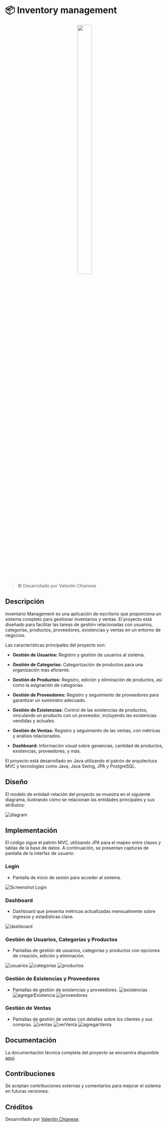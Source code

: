 # 📦 Inventory management

<p align="center"><img width=30% height=45% src="https://github.com/ImLevan/inventory-management/assets/91690079/d7da0d28-05cd-488c-a599-299358d4ecc4"></p>


> © Desarrollado por Valentin Chianese
## Descripción

Inventario Management es una aplicación de escritorio que proporciona un sistema completo para gestionar inventarios y ventas. El proyecto está diseñado para facilitar las tareas de gestión relacionadas con usuarios, categorías, productos, proveedores, existencias y ventas en un entorno de negocios.

Las características principales del proyecto son:

- **Gestión de Usuarios:** Registro y gestión de usuarios al sistema.

- **Gestión de Categorías:** Categorización de productos para una organización más eficiente.

- **Gestión de Productos:** Registro, edición y eliminación de productos, así como la asignación de categorías.

- **Gestión de Proveedores:** Registro y seguimiento de proveedores para garantizar un suministro adecuado.

- **Gestión de Existencias:** Control de las existencias de productos, vinculando un producto con un proveedor, incluyendo las existencias vendidas y actuales.

- **Gestión de Ventas:** Registro y seguimiento de las ventas, con métricas y análisis relacionados.

- **Dashboard:** Información visual sobre ganancias, cantidad de productos, existencias, proveedores, y más.

El proyecto está desarrollado en Java utilizando el patrón de arquitectura MVC y tecnologías como Java, Java Swing, JPA y PostgreSQL.

## Diseño

El modelo de entidad-relación del proyecto se muestra en el siguiente diagrama, ilustrando cómo se relacionan las entidades principales y sus atributos:

![diagram](https://github.com/ImLevan/inventory-management/assets/91690079/0171a972-e356-44c1-baf8-16f21f4b622b)


## Implementación

El código sigue el patrón MVC, utilizando JPA para el mapeo entre clases y tablas de la base de datos. A continuación, se presentan capturas de pantalla de la interfaz de usuario:

### Login

- Pantalla de inicio de sesión para acceder al sistema.

![Screenshot Login](https://github.com/ImLevan/inventory-management/assets/91690079/d7da0d28-05cd-488c-a599-299358d4ecc4)

### Dashboard

- Dashboard que presenta métricas actualizadas mensualmente sobre ingresos y estadísticas clave.

![dashboard](https://github.com/ImLevan/inventory-management/assets/91690079/f8b02bd6-5fae-4187-9d97-e90cb4670828)


### Gestión de Usuarios, Categorías y Productos

- Pantallas de gestión de usuarios, categorías y productos con opciones de creación, edición y eliminación.

![usuarios](https://github.com/ImLevan/inventory-management/assets/91690079/fbab4a46-8e67-4086-a305-0aca4112790d)
![categorias](https://github.com/ImLevan/inventory-management/assets/91690079/f6ea527e-0733-4a15-86bf-f29ef65f1fdb)
![productos](https://github.com/ImLevan/inventory-management/assets/91690079/3417fcf6-6f1a-4e8d-8b6d-4e12ed3b1f41)




### Gestión de Existencias y Proveedores

- Pantallas de gestión de existencias y proveedores.
![existencias](https://github.com/ImLevan/inventory-management/assets/91690079/8ad9f197-e8d0-4851-9443-61b8b2d3f8ac)
![agregarExistencia](https://github.com/ImLevan/inventory-management/assets/91690079/3d2416d1-b68f-45a8-a853-0f17640a5cf3)
![proveedores](https://github.com/ImLevan/inventory-management/assets/91690079/5c445354-ffb1-4b90-9bfe-dcc5a2ae9e74)


### Gestión de Ventas 

- Pantallas de gestión de ventas con detalles sobre los clientes y sus compras.
![ventas](https://github.com/ImLevan/inventory-management/assets/91690079/0919c421-585a-4e9a-a5ef-f1892361710b)
![verVenta](https://github.com/ImLevan/inventory-management/assets/91690079/6ef74ef8-8c22-49aa-a050-4e059b8c0704)
![agregarVenta](https://github.com/ImLevan/inventory-management/assets/91690079/11c4690c-3ed0-4b84-9fcf-54220be4db3a)


## Documentación

La documentación técnica completa del proyecto se encuentra disponible [aquí](https://docs.google.com/document/d/1VV7-y1ycgLpaTwBV3YA210YF9Iwq_C9MfiGH5S7s7c4/edit?usp=sharing).

## Contribuciones

Se aceptan contribuciones externas y comentarios para mejorar el sistema en futuras versiones.

## Créditos
Desarrollado por [Valentin Chianese](https://github.com/ImLevan).
